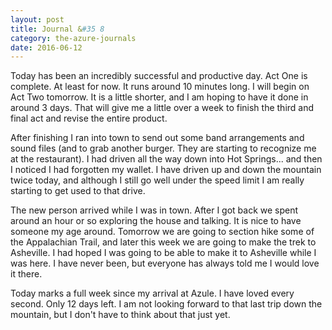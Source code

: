 ```yaml
---
layout: post
title: Journal &#35 8
category: the-azure-journals
date: 2016-06-12
---
```

Today has been an incredibly successful and productive day. Act One is complete. At least for now. It runs around 10 minutes long. I will begin on Act Two tomorrow. It is a little shorter, and I am hoping to have it done in around 3 days. That will give me a little over a week to finish the third and final act and revise the entire product. 

After finishing I ran into town to send out some band arrangements and sound files (and to grab another burger. They are starting to recognize me at the restaurant). I had driven all the way down into Hot Springs... and then I noticed I had forgotten my wallet. I have driven up and down the mountain twice today, and although I still go well under the speed limit I am really starting to get used to that drive. 

The new person arrived while I was in town. After I got back we spent around an hour or so exploring the house and talking. It is nice to have someone my age around. Tomorrow we are going to section hike some of the Appalachian Trail, and later this week we are going to make the trek to Asheville. I had hoped I was going to be able to make it to Asheville while I was here. I have never been, but everyone has always told me I would love it there. 

Today marks a full week since my arrival at Azule. I have loved every second. Only 12 days left. I am not looking forward to that last trip down the mountain, but I don't have to think about that just yet. 